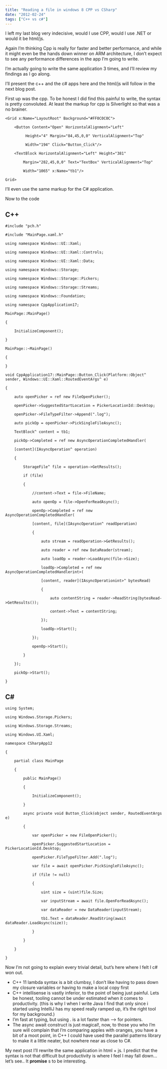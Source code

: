 ```yaml
---
title: "Reading a file in windows 8 CPP vs CSharp"
date: "2012-02-24"
tags: ["C++ vs c#"]
---
```


I left my last blog very indecisive, would I use CPP, would I use .NET or would it be html/js.

Again I’m thinking Cpp is really for faster and better performance, and while it might even be the hands down winner on ARM architecture, I don’t expect to see any performance differences in the app I’m going to write.

I’m actually going to write the same application 3 times, and I’ll review my findings as I go along.   

I’ll present the c++ and the c# apps here and the html/js will follow in the next blog post.

First up was the cpp. To be honest I did find this painful to write, the syntax is pretty convoluted. At least the markup for cpp is Silverlight so that was a no brainer.

    <Grid x:Name="LayoutRoot" Background="#FF0C0C0C">

        <Button Content="Open" HorizontalAlignment="Left" 

             Height="4" Margin="84,45,0,0" VerticalAlignment="Top"

             Width="194" Click="Button_Click"/>

        <TextBlock HorizontalAlignment="Left" Height="381" 

            Margin="282,45,0,0" Text="TextBox" VerticalAlignment="Top" 

            Width="1065" x:Name="tb1"/>

    Grid>

I’ll even use the same markup for the C# application.

Now to the code

## C++

    #include "pch.h"

    #include "MainPage.xaml.h"

    using namespace Windows::UI::Xaml;

    using namespace Windows::UI::Xaml::Controls;

    using namespace Windows::UI::Xaml::Data;

    using namespace Windows::Storage;

    using namespace Windows::Storage::Pickers;

    using namespace Windows::Storage::Streams;

    using namespace Windows::Foundation;

    using namespace CppApplication17;

    MainPage::MainPage()

    {

        InitializeComponent();

    }

    MainPage::~MainPage()

    {

    }

    void CppApplication17::MainPage::Button_Click(Platform::Object^ sender, Windows::UI::Xaml::RoutedEventArgs^ e)

    {

        auto openPicker = ref new FileOpenPicker();

        openPicker->SuggestedStartLocation = PickerLocationId::Desktop;

        openPicker->FileTypeFilter->Append(".log");

        auto pickOp = openPicker->PickSingleFileAsync();

        TextBlock^ content = tb1;

        pickOp->Completed = ref new AsyncOperationCompletedHandler(

        [content](IAsyncOperation^ operation)

        {        

            StorageFile^ file = operation->GetResults();

            if (file)

            {

                //content->Text = file->FileName;

                auto openOp = file->OpenForReadAsync();

                openOp->Completed = ref new AsyncOperationCompletedHandler(

                [content, file](IAsyncOperation^ readOperation)

                {

                    auto stream = readOperation->GetResults();

                    auto reader = ref new DataReader(stream);

                    auto loadOp = reader->LoadAsync(file->Size);

                    loadOp->Completed = ref new AsyncOperationCompletedHandlerint>(

                    [content, reader](IAsyncOperationint>^ bytesRead)

                    {

                        auto contentString = reader->ReadString(bytesRead->GetResults());

                        content->Text = contentString;

                    });                

                    loadOp->Start();

                });

                openOp->Start();

            }

        });

        pickOp->Start();

    }

## C#

    using System;

    using Windows.Storage.Pickers;

    using Windows.Storage.Streams;

    using Windows.UI.Xaml;

    namespace CSharpApp12

    {

        partial class MainPage

        {

            public MainPage()

            {

                InitializeComponent();

            }

            async private void Button_Click(object sender, RoutedEventArgs e)

            {

                var openPicker = new FileOpenPicker();

                openPicker.SuggestedStartLocation = PickerLocationId.Desktop;

                openPicker.FileTypeFilter.Add(".log");

                var file = await openPicker.PickSingleFileAsync();

                if (file != null)

                {

                    uint size = (uint)file.Size;

                    var inputStream = await file.OpenForReadAsync();

                    var dataReader = new DataReader(inputStream);                

                    tb1.Text = dataReader.ReadString(await dataReader.LoadAsync(size));                

                }

            }

        }

    }

Now I’m not going to explain every trivial detail, but’s here where I felt I c# won out.

  * C++ 11 lambda syntax is a bit clumbsy, I don’t like having to pass down my closure variables or having to make a local copy first
  * C++ intellisense is vastly inferior, to the point of being just painful. Lets be honest, tooling cannot be under estimated when it comes to productivity. (this is why I when I write Java I find that only since i started using IntelliJ has my speed really ramped up, it’s the right tool for my background.)
  * I’m fast at typing, but using . is a lot faster than –> for pointers.
  * The async await construct is just magical!, now, to those you who I’m sure will complain that I’m comparing apples with oranges, you have a bit of a moot point, in C++ I could have used the parallel patterns library to make it a little neater, but nowhere near as close to C#.

My next post I’ll rewrite the same application in html + js. I predict that the syntax is not that difficult but productivity is where I feel I may fall down… let’s see.. It **promise** s to be interesting.
